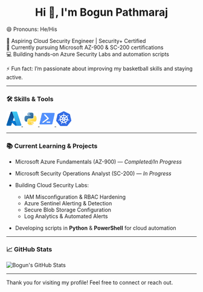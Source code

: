 <h1 align="center">Hi 👋, I'm Bogun Pathmaraj</h1>

😄 Pronouns: He/His

🔐 Aspiring Cloud Security Engineer | Security+ Certified  
🎯 Currently pursuing Microsoft AZ-900 & SC-200 certifications  
💻 Building hands-on Azure Security Labs and automation scripts

⚡ Fun fact: I’m passionate about improving my basketball skills and staying active.

---

### 🛠️ Skills & Tools

<p align="left"> 
  <a href="https://azure.microsoft.com/" target="_blank" rel="noreferrer">
    <img src="https://raw.githubusercontent.com/devicons/devicon/master/icons/azure/azure-original.svg" alt="azure" width="40" height="40"/>
  </a>
  <a href="https://www.python.org/" target="_blank" rel="noreferrer">
    <img src="https://raw.githubusercontent.com/devicons/devicon/master/icons/python/python-original.svg" alt="python" width="40" height="40"/>
  </a>
  <a href="https://www.powershell.org/" target="_blank" rel="noreferrer">
    <img src="https://raw.githubusercontent.com/devicons/devicon/master/icons/powershell/powershell-original.svg" alt="powershell" width="40" height="40"/>
  </a>
  <a href="https://kubernetes.io/" target="_blank" rel="noreferrer">
    <img src="https://raw.githubusercontent.com/devicons/devicon/master/icons/kubernetes/kubernetes-plain.svg" alt="kubernetes" width="40" height="40"/>
  </a>
</p>

---

### 📚 Current Learning & Projects

- Microsoft Azure Fundamentals (AZ-900) — *Completed/In Progress*  
- Microsoft Security Operations Analyst (SC-200) — *In Progress*  
- Building Cloud Security Labs:
  - IAM Misconfiguration & RBAC Hardening  
  - Azure Sentinel Alerting & Detection  
  - Secure Blob Storage Configuration  
  - Log Analytics & Automated Alerts  

- Developing scripts in **Python** & **PowerShell** for cloud automation

---

### 📈 GitHub Stats

<img src="https://github-readme-stats.vercel.app/api?username=BogunPathmaraj&show_icons=true&theme=radical" alt="Bogun's GitHub Stats" />

---

Thank you for visiting my profile! Feel free to connect or reach out.
